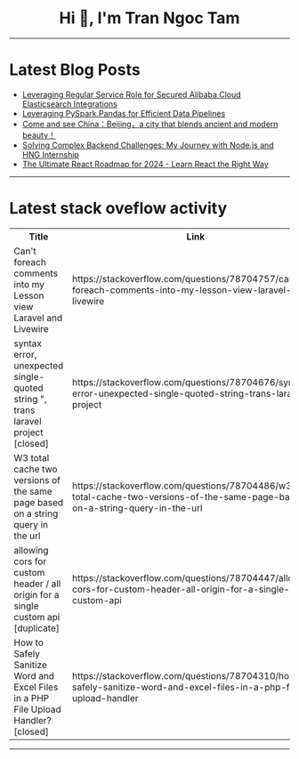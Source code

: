 <h1 align="center">Hi 👋, I'm Tran Ngoc Tam</h1>

---

# Latest Blog Posts 
<!-- BLOG-POST-LIST:START -->
- [Leveraging Regular Service Role for Secured Alibaba Cloud Elasticsearch Integrations](https://dev.to/a_lucas/leveraging-regular-service-role-for-secured-alibaba-cloud-elasticsearch-integrations-3fhn)
- [Leveraging PySpark.Pandas for Efficient Data Pipelines](https://dev.to/felipe_de_godoy/leveraging-pysparkpandas-for-efficient-data-pipelines-2opf)
- [Come and see China：Beijing，a city that blends ancient and modern beauty！](https://dev.to/pang_jack/come-and-see-chinabeijinga-city-that-blends-ancient-and-modern-beauty-51bj)
- [Solving Complex Backend Challenges: My Journey with Node.js and HNG Internship](https://dev.to/sunday_covenant/solving-complex-backend-challenges-my-journey-with-nodejs-and-hng-internship-2bak)
- [The Ultimate React Roadmap for 2024 - Learn React the Right Way](https://dev.to/docusignlog-in/the-ultimate-react-roadmap-for-2024-learn-react-the-right-way-4680)
<!-- BLOG-POST-LIST:END -->

---

# Latest stack oveflow activity
<table>
  <tr><th>Title</th><th>Link</th></tr>
  <!-- STACKOVERFLOW:START --><tr><td>Can&#39;t foreach comments into my Lesson view Laravel and Livewire</td><td>https://stackoverflow.com/questions/78704757/cant-foreach-comments-into-my-lesson-view-laravel-and-livewire</td></tr><tr><td>syntax error, unexpected single-quoted string &quot;, trans laravel project [closed]</td><td>https://stackoverflow.com/questions/78704676/syntax-error-unexpected-single-quoted-string-trans-laravel-project</td></tr><tr><td>W3 total cache two versions of the same page based on a string query in the url</td><td>https://stackoverflow.com/questions/78704486/w3-total-cache-two-versions-of-the-same-page-based-on-a-string-query-in-the-url</td></tr><tr><td>allowing cors for custom header / all origin for a single custom api [duplicate]</td><td>https://stackoverflow.com/questions/78704447/allowing-cors-for-custom-header-all-origin-for-a-single-custom-api</td></tr><tr><td>How to Safely Sanitize Word and Excel Files in a PHP File Upload Handler? [closed]</td><td>https://stackoverflow.com/questions/78704310/how-to-safely-sanitize-word-and-excel-files-in-a-php-file-upload-handler</td></tr><!-- STACKOVERFLOW:END -->
</table>

---


